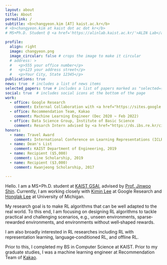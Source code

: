 ```yaml
---
layout: about
title: About
permalink: /
subtitle: <b>changyeon.kim [AT] kaist.ac.kr</b>
# <b>changyeon.kim at kaist dot ac dot kr</b>
# MS+Ph.D. Student @ <a href='https://alinlab.kaist.ac.kr/'>ALIN Lab</a>, <a href="https://kaist.ac.kr">KAIST</a>.

profile:
  align: right
  image: changyeon.png
  image_circular: false # crops the image to make it circular
  # address: >
  #   <p>555 your office number</p>
  #   <p>123 your address street</p>
  #   <p>Your City, State 12345</p>
publications: true
news: true  # includes a list of news items
selected_papers: true # includes a list of papers marked as "selected={true}"
social: true  # includes social icons at the bottom of the page
work:
  - office: Google Research
    comment: External Collaboration with <a href="https://sites.google.com/view/kiminlee">Dr. Kimin Lee</a> (Mar 2022 - Present)
  - office: Recommendation Team, Kakao
    comment: Machine Learning Engineer (Dec 2020 ~ Feb 2022)
  - office: Data Science Group, Institute of Basic Science
    comment: Resarch Intern advised by <a href="https://ds.ibs.re.kr/ci/">Prof. Meeyoung Cha</a> (Jul 2019 - Nov 2020) 
honors:
  - name: Travel Award
    comment: International Conference on Learning Representations (ICLR), 2023
  - name: Dean's List
    comment: KAIST Department of Engineering, 2019
  - name: Recipient ($5,000)
    comment: Line Scholarship, 2019
  - name: Recipient ($3,000)
    comment: Kwanjeong Scholarship, 2017

---
```


Hello. I am a MS+Ph.D. student at <a href="https://gsai.kaist.ac.kr/">KAIST GSAI</a>, advised by <a href="https://alinlab.kaist.ac.kr/shin.html">Prof. Jinwoo Shin</a>. Currently, I am working closely with <a href="https://sites.google.com/view/kiminlee">Kimin Lee</a> at Google Research and <a href="https://web.eecs.umich.edu/~honglak/">Honglak Lee</a> at University of Michigan.

My research goal is to make RL algorithms that can be well adapted to the real world. To this end, I am focusing on designing RL algorithms to tackle practical and challenging scenarios, e.g., unseen environments, sparse‐rewarded environments, and environments without well‐shaped rewards. 

I am also broadly interested in RL researches including RL with representation learning, language‐conditioned RL, and offline RL.

Prior to this, I completed my BS in Computer Science at KAIST. Prior to my graduate studies, I was a machine learning engineer at Recommendation Team of <a href="https://kakaocorp.com">Kakao</a>.
